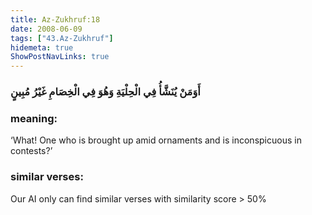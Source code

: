 ```yaml
---
title: Az-Zukhruf:18
date: 2008-06-09
tags: ["43.Az-Zukhruf"]
hidemeta: true 
ShowPostNavLinks: true 
---
```

### أَوَمَنْ يُنَشَّأُ فِي الْحِلْيَةِ وَهُوَ فِي الْخِصَامِ غَيْرُ مُبِينٍ
### meaning: 
‘What! One who is brought up amid ornaments and is inconspicuous in contests?’
### similar verses: 

Our AI only can find similar verses with similarity score > 50% 




